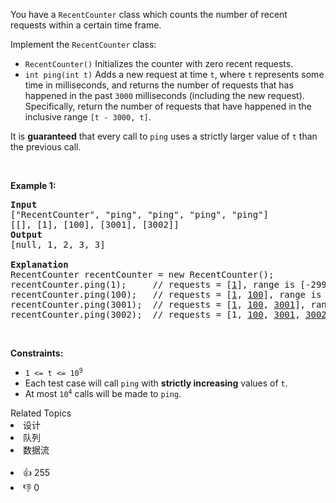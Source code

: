 <p>You have a <code>RecentCounter</code> class which counts the number of recent requests within a certain time frame.</p>

<p>Implement the <code>RecentCounter</code> class:</p>

<ul> 
 <li><code>RecentCounter()</code> Initializes the counter with zero recent requests.</li> 
 <li><code>int ping(int t)</code> Adds a new request at time <code>t</code>, where <code>t</code> represents some time in milliseconds, and returns the number of requests that has happened in the past <code>3000</code> milliseconds (including the new request). Specifically, return the number of requests that have happened in the inclusive range <code>[t - 3000, t]</code>.</li> 
</ul>

<p>It is <strong>guaranteed</strong> that every call to <code>ping</code> uses a strictly larger value of <code>t</code> than the previous call.</p>

<p>&nbsp;</p> 
<p><strong class="example">Example 1:</strong></p>

<pre>
<strong>Input</strong>
["RecentCounter", "ping", "ping", "ping", "ping"]
[[], [1], [100], [3001], [3002]]
<strong>Output</strong>
[null, 1, 2, 3, 3]

<strong>Explanation</strong>
RecentCounter recentCounter = new RecentCounter();
recentCounter.ping(1);     // requests = [<u>1</u>], range is [-2999,1], return 1
recentCounter.ping(100);   // requests = [<u>1</u>, <u>100</u>], range is [-2900,100], return 2
recentCounter.ping(3001);  // requests = [<u>1</u>, <u>100</u>, <u>3001</u>], range is [1,3001], return 3
recentCounter.ping(3002);  // requests = [1, <u>100</u>, <u>3001</u>, <u>3002</u>], range is [2,3002], return 3
</pre>

<p>&nbsp;</p> 
<p><strong>Constraints:</strong></p>

<ul> 
 <li><code>1 &lt;= t &lt;= 10<sup>9</sup></code></li> 
 <li>Each test case will call <code>ping</code> with <strong>strictly increasing</strong> values of <code>t</code>.</li> 
 <li>At most <code>10<sup>4</sup></code> calls will be made to <code>ping</code>.</li> 
</ul>

<div><div>Related Topics</div><div><li>设计</li><li>队列</li><li>数据流</li></div></div><br><div><li>👍 255</li><li>👎 0</li></div>